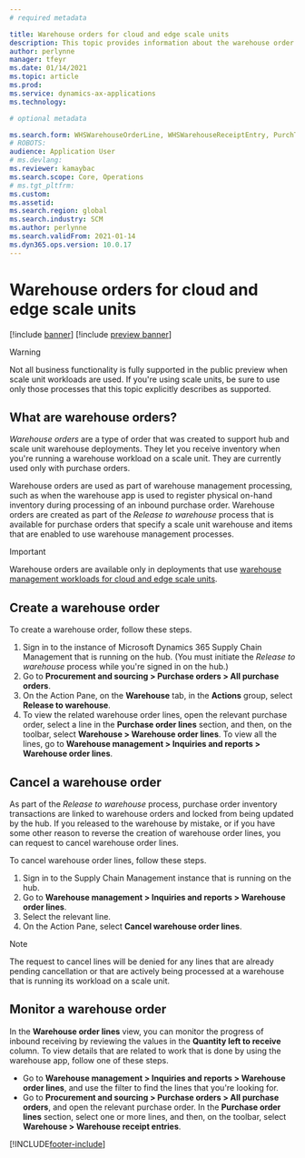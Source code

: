 ```yaml
---
# required metadata

title: Warehouse orders for cloud and edge scale units
description: This topic provides information about the warehouse order capability that is used as part of the warehouse scale unit workload.
author: perlynne
manager: tfeyr
ms.date: 01/14/2021
ms.topic: article
ms.prod: 
ms.service: dynamics-ax-applications
ms.technology: 

# optional metadata

ms.search.form: WHSWarehouseOrderLine, WHSWarehouseReceiptEntry, PurchTable
# ROBOTS: 
audience: Application User
# ms.devlang: 
ms.reviewer: kamaybac
ms.search.scope: Core, Operations
# ms.tgt_pltfrm: 
ms.custom: 
ms.assetid:
ms.search.region: global
ms.search.industry: SCM
ms.author: perlynne
ms.search.validFrom: 2021-01-14
ms.dyn365.ops.version: 10.0.17
---
```


# Warehouse orders for cloud and edge scale units

[!include [banner](../includes/banner.md)]
[!include [preview banner](../includes/preview-banner.md)]

> [!WARNING]
> Not all business functionality is fully supported in the public preview when scale unit workloads are used. If you're using scale units, be sure to use only those processes that this topic explicitly describes as supported.

## What are warehouse orders?

*Warehouse orders* are a type of order that was created to support hub and scale unit warehouse deployments. They let you receive inventory when you're running a warehouse workload on a scale unit. They are currently used only with purchase orders.

Warehouse orders are used as part of warehouse management processing, such as when the warehouse app is used to register physical on-hand inventory during processing of an inbound purchase order. Warehouse orders are created as part of the *Release to warehouse* process that is available for purchase orders that specify a scale unit warehouse and items that are enabled to use warehouse management processes.

> [!IMPORTANT]
> Warehouse orders are available only in deployments that use [warehouse management workloads for cloud and edge scale units](cloud-edge-workload-warehousing.md).

## Create a warehouse order

To create a warehouse order, follow these steps.

1. Sign in to the instance of Microsoft Dynamics 365 Supply Chain Management that is running on the hub. (You must initiate the *Release to warehouse* process while you're signed in on the hub.)
1. Go to **Procurement and sourcing \> Purchase orders \> All purchase orders**.
1. On the Action Pane, on the **Warehouse** tab, in the **Actions** group, select **Release to warehouse**.
1. To view the related warehouse order lines, open the relevant purchase order, select a line in the **Purchase order lines** section, and then, on the toolbar, select **Warehouse \> Warehouse order lines**. To view all the lines, go to **Warehouse management \> Inquiries and reports \> Warehouse order lines**.

## Cancel a warehouse order

As part of the *Release to warehouse* process, purchase order inventory transactions are linked to warehouse orders and locked from being updated by the hub. If you released to the warehouse by mistake, or if you have some other reason to reverse the creation of warehouse order lines, you can request to cancel warehouse order lines.

To cancel warehouse order lines, follow these steps.

1. Sign in to the Supply Chain Management instance that is running on the hub.
1. Go to **Warehouse management \> Inquiries and reports \> Warehouse order lines**.
1. Select the relevant line.
1. On the Action Pane, select **Cancel warehouse order lines**.

> [!NOTE]
> The request to cancel lines will be denied for any lines that are already pending cancellation or that are actively being processed at a warehouse that is running its workload on a scale unit.

## Monitor a warehouse order

In the **Warehouse order lines** view, you can monitor the progress of inbound receiving by reviewing the values in the **Quantity left to receive** column. To view details that are related to work that is done by using the warehouse app, follow one of these steps.

- Go to **Warehouse management \> Inquiries and reports \> Warehouse order lines**, and use the filter to find the lines that you're looking for.
- Go to **Procurement and sourcing \> Purchase orders \> All purchase orders**, and open the relevant purchase order. In the **Purchase order lines** section, select one or more lines, and then, on the toolbar, select **Warehouse \> Warehouse receipt entries**.


[!INCLUDE[footer-include](../../includes/footer-banner.md)]